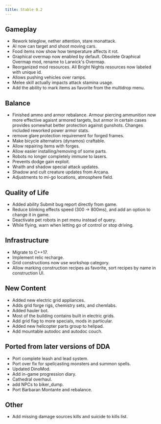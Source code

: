```yaml
---
title: Stable 0.2
---
```


## Gameplay

- Rework teleglow, nether attention, stare monattack.
- AI now can target and shoot moving cars.
- Food items now show how temperature affects it rot.
- Graphical overmap now enabled by default. Obsolete Graphical Overmap mod, rename to Larwick's
  Overmap.
- Reorganized mod resources. All Bright Nights resources now labeled with unique id.
- Allows pushing vehicles over ramps.
- Melee skill actually impacts attack stamina usage.
- Add the ability to mark items as favorite from the multidrop menu.

## Balance

- Finished ammo and armor rebalance. Armour piercing ammunition now more effective agaisnt armored
  targets, but armor in certain cases provides somewhat better protection against gunshots. Changes
  included reworked power armor stats.
- remove glare protection requirement for forged frames.
- Make bicycle alternators (dynamos) craftable.
- Allow repairing items with forges.
- Allow easier installing/removing of some parts.
- Robots no longer completely immune to lasers.
- Prevents dodge gain exploit.
- Wraith and shadow special attack updates.
- Shadow and cult creature updates from Arcana.
- Adjustments to mi-go locations, atmosphere field.

## Quality of Life

- Added ability Submit bug report directly from game.
- Reduce blinking effects speed (300 -> 800ms), and add an option to change it in game.
- Deactivate pet robots in pet menu instead of query.
- While flying, warn when letting go of control or stop driving.

## Infrastructure

- Migrate to C++17.
- Implement relic recharge.
- Grid constructions now use workshop category.
- Allow marking construction recipes as favorite, sort recipes by name in construction UI.

## New Content

- Added new electric grid appliances.
- Adds grid forge rigs, chemistry sets, and chemlabs.
- Added hauler bot.
- Most of the building contains built in electric grids.
- Add grid flag to more specials, mods in particular.
- Added new helicopter parts group to helipad.
- Add mountable autodoc and autodoc couch.

## Ported from later versions of DDA

- Port complete leash and lead system.
- Port over fix for spellcasting monsters and summon spells.
- Updated DinoMod.
- Add in-game progression diary.
- Cathedral overhaul.
- add NPCs to biker_dump.
- Port Barbaran Montante and rebalance.

## Other

- Add missing damage sources kills and suicide to kills list.

